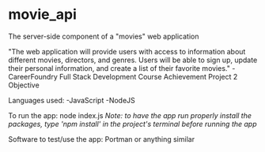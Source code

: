 # movie_api
The server-side component of a "movies" web application

"The web application will provide users with access to information about different movies, directors, and genres. Users will be able to sign up, update their personal information, and create a list of their favorite movies." -CareerFoundry Full Stack Development Course Achievement Project 2 Objective

Languages used:
    -JavaScript
    -NodeJS

To run the app: node index.js
*Note: to have the app run properly install the packages, type 'npm install' in the project's terminal before running the app*

Software to test/use the app: Portman or anything similar